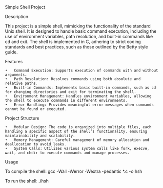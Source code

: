 Simple Shell Project

Description

This project is a simple shell, mimicking the functionality of the standard Unix shell. It is designed to handle basic command execution, including the use of environment variables, path resolution, and built-in commands like cd and exit. The shell is implemented in C, adhering to strict coding standards and best practices, such as those outlined by the Betty style guide.

Features

    •	Command Execution: Supports execution of commands with and without arguments.
    •	Path Resolution: Resolves commands using both absolute and relative paths.
    •	Built-in Commands: Implements basic built-in commands, such as cd for changing directories and exit for terminating the shell.
    •	Environment Management: Handles environment variables, allowing the shell to execute commands in different environments.
    •	Error Handling: Provides meaningful error messages when commands cannot be found or executed.

Project Structure

    •	Modular Design: The code is organized into multiple files, each handling a specific aspect of the shell’s functionality, ensuring maintainability and scalability.
    •	Memory Management: Careful management of memory allocation and deallocation to avoid leaks.
    •	System Calls: Utilizes various system calls like fork, execve, wait, and chdir to execute commands and manage processes.

Usage

To compile the shell:
gcc -Wall -Werror -Wextra -pedantic \*.c -o hsh

To run the shell:
./hsh
